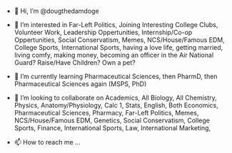 - 👋 Hi, I’m @dougthedamdoge
- 👀 I’m interested in Far-Left Politics, Joining Interesting College Clubs, Volunteer Work, Leadership Oppertunities, Internship/Co-op Oppertunities, Social Conservatism, Memes, NCS/House/Famous EDM, College Sports, International Sports, having a love life, getting married, living comfy, making money, becoming an officer in the Air National Guard? Raise/Have Children? Own a pet?
- 🌱 I’m currently learning Pharmaceutical Sciences, then PharmD, then Pharmaceutical Sciences again (MSPS, PhD)
- 💞️ I’m looking to collaborate on Academics, All Biology, All Chemistry, Physics, Anatomy/Physiology, Calc 1, Stats, English, Both Economics, Pharmaceutical Sciences, 
Pharmacy, Far-Left Politics, Memes, NCS/House/Famous EDM, Genetics, Social Conservatism, College Sports, Finance, International Sports, Law, International Marketing, 

- 📫 How to reach me ...

<!---
dougthedamdoge/dougthedamdoge is a ✨ special ✨ repository because its `README.md` (this file) appears on your GitHub profile.
You can click the Preview link to take a look at your changes.
--->
